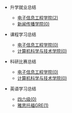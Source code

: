 - 升学就业总结

  - [电子信息工程学院(2)](升学就业/电子信息工程学院/README.md)
  - [新闻传播学院(0)](升学就业/新闻传播学院/README.md)

- 课程学习总结

  - [电子信息工程学院(0)](课程学习/电子信息工程学院/README.md)
  - [计算机科学与技术学院(0)](课程学习/计算机科学与技术学院/README.md)
  
- 科研比赛总结

  - [电子信息工程学院(0)](科研比赛/电子信息工程学院/README.md)
  - [计算机科学与技术学院(0)](科研比赛/计算机科学与技术学院/README.md)

- 英语学习总结

  - [四六级(0)](英语学习/四六级/README.md)
  - [雅思托福GRE(1)](英语学习/雅思托福GRE/README.md)
